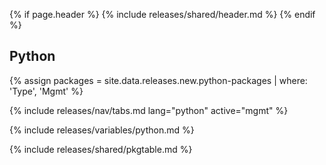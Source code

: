 {% if page.header %}
{% include releases/shared/header.md %}
{% endif %}

## Python

{% assign packages = site.data.releases.new.python-packages | where: 'Type', 'Mgmt' %}

{% include releases/nav/tabs.md lang="python" active="mgmt" %}

{% include releases/variables/python.md %}

{% include releases/shared/pkgtable.md %}
